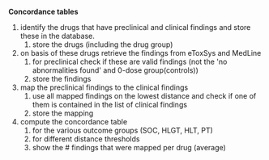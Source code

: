 **Concordance tables**

1. identify the drugs that have preclinical and clinical findings and store these in the database.
   1. store the drugs (including the drug group)
2. on basis of these drugs retrieve the findings from eToxSys and MedLine
   1. for preclinical check if these are valid findings (not the 'no abnormalities found' and 0-dose group(controls))
   2. store the findings
3. map the preclinical findings to the clinical findings
   1. use all mapped findings on the lowest distance and check if one of them is contained in the list of clinical findings
   2. store the mapping
4. compute the concordance table
   1. for the various outcome groups (SOC, HLGT, HLT, PT)
   2. for different distance thresholds
   3. show the # findings that were mapped per drug (average)